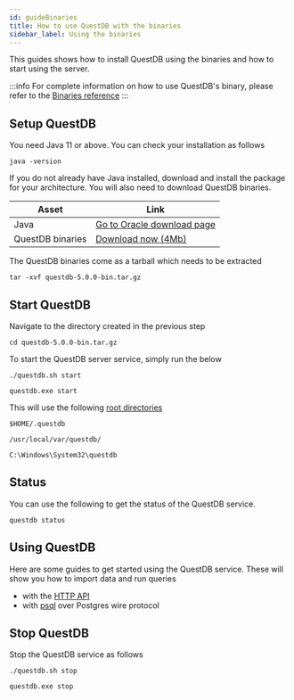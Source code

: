 ```yaml
---
id: guideBinaries
title: How to use QuestDB with the binaries
sidebar_label: Using the binaries
---
```


This guides shows how to install QuestDB using the binaries and how to start
using the server.

:::info
For complete information on how to use QuestDB's binary, please refer to
the [Binaries reference](binariesReference.md)
:::

## Setup QuestDB

You need Java 11 or above. You can check your installation as follows

```shell script title="Check Java version"
java -version
```

If you do not already have Java installed, download and install the package for
your architecture. You will also need to download QuestDB binaries.

| Asset            | Link                                                                                                                                          |
| ---------------- | --------------------------------------------------------------------------------------------------------------------------------------------- |
| Java             | <a href="https://www.oracle.com/technetwork/java/javase/downloads/jre8-downloads-2133155.html" target="_blank">Go to Oracle download page</a> |
| QuestDB binaries | <a href="https://github.com/questdb/questdb/releases/download/5.0.0/questdb-5.0.0-bin.tar.gz" target="_blank"> Download now (4Mb) </a>        |

The QuestDB binaries come as a tarball which needs to be extracted

```shell script title="Extract the tarball"
tar -xvf questdb-5.0.0-bin.tar.gz
```

## Start QuestDB

Navigate to the directory created in the previous step

```shell script
cd questdb-5.0.0-bin.tar.gz
```

To start the QuestDB server service, simply run the below

```shell script title="Linux & MacOS"
./questdb.sh start
```

```shell script title="Windows"
questdb.exe start
```

This will use the following [root directories](rootDirectoryStructure.md)

```shell script title="Linux"
$HOME/.questdb
```

```shell script title="MacOS"
/usr/local/var/questdb/
```

```shell script title="Windows"
C:\Windows\System32\questdb
```

<!--END_DOCUSAURUS_CODE_TABS-->

## Status

You can use the following to get the status of the QuestDB service.

```shell script title="Check status"
questdb status
```

## Using QuestDB

Here are some guides to get started using the QuestDB service. These will show
you how to import data and run queries

- with the [HTTP API](guideBinaries.md)
- with [psql](guidePSQL.md) over Postgres wire protocol

## Stop QuestDB

Stop the QuestDB service as follows

```shell script title="Linux & MacOS"
./questdb.sh stop
```

```shell script title="Windows"
questdb.exe stop
```
